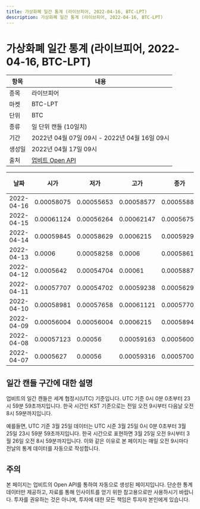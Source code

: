 ```yaml
---
title: 가상화폐 일간 통계 (라이브피어, 2022-04-16, BTC-LPT)
description: 가상화폐 일간 통계 (라이브피어, 2022-04-16, BTC-LPT)
---
```



가상화폐 일간 통계 (라이브피어, 2022-04-16, BTC-LPT)
===

|항목|내용|
|--|--|
|종목|라이브피어|
|마켓|BTC-LPT|
|단위|BTC|
|종류|일 단위 캔들 (10일치)|
|기간|2022년 04월 07일 09시 - 2022년 04월 16일 09시|
|생성일|2022년 04월 17일 09시|
|출처|[업비트 Open API](https://docs.upbit.com)|


|날짜|시가|저가|고가|종가|비고|
|--|--|--|--|--|--|
|2022-04-16|0.00058075|0.00055653|0.00058577|0.00055885|    |
|2022-04-15|0.00061124|0.00056264|0.00062147|0.00056759|    |
|2022-04-14|0.00059845|0.00058629|0.0006215|0.00059294|    |
|2022-04-13|0.0006|0.00058258|0.0006|0.00058612|    |
|2022-04-12|0.0005642|0.00054704|0.00061|0.00058876|    |
|2022-04-11|0.00057707|0.00054702|0.00059238|0.00056295|    |
|2022-04-10|0.00058981|0.00057658|0.00061121|0.00057708|    |
|2022-04-09|0.00056004|0.00056004|0.0006215|0.00058946|    |
|2022-04-08|0.00057123|0.00056|0.00059163|0.00056001|    |
|2022-04-07|0.0005627|0.00056|0.00059316|0.00057004|    |


일간 캔들 구간에 대한 설명
---


업비트의 일간 캔들은 세계 협정시(UTC) 기준입니다. 
UTC 기준 0시 0분 0초부터 23시 59분 59초까지입니다. 
한국 시간인 KST 기준으로는 전일 오전 9시부터 다음날 오전 8시 59분까지입니다. 


예를들면, UTC 기준 3월 25일 데이터는 UTC 시준 3월 25일 0시 0분 0초부터 3월 25일 23시 59분 59초까지입니다. 
한국 시간으로 표현하면 3월 25일 오전 9시부터 3월 26일 오전 8시 59분까지입니다. 
이와 같은 이유로 본 페이지는 매일 오전 9시마다 전날의 통계 데이터를 자동으로 작성합니다. 


주의
---


본 페이지는 업비트의 Open API를 통하여 자동으로 생성된 페이지입니다. 
단순한 통계 데이터만 제공하고, 자료를 통해 인사이트를 얻기 위한 참고용으로만 사용하시기 바랍니다. 
투자를 권유하는 것은 아니며, 투자에 대한 모든 책임은 투자자 본인에게 있습니다. 

